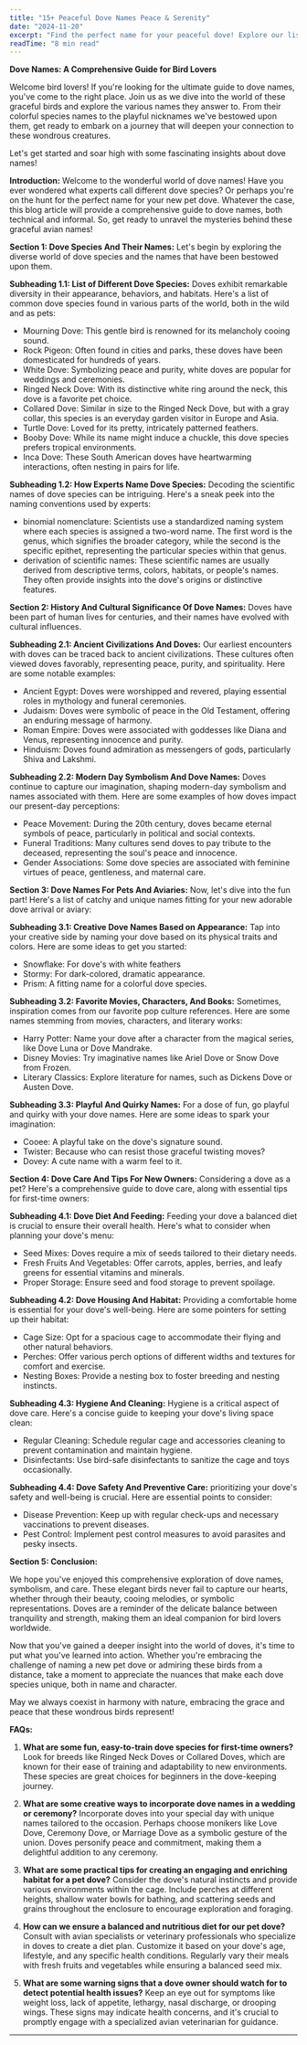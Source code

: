 ```yaml
---
title: "15+ Peaceful Dove Names Peace & Serenity"
date: "2024-11-20"
excerpt: "Find the perfect name for your peaceful dove! Explore our list of 15+ peaceful and unique dove names, inspired by their gentle nature and symbol of peace."
readTime: "8 min read"
---
```


**Dove Names: A Comprehensive Guide for Bird Lovers**

Welcome bird lovers! If you're looking for the ultimate guide to dove names, you've come to the right place. Join us as we dive into the world of these graceful birds and explore the various names they answer to. From their colorful species names to the playful nicknames we've bestowed upon them, get ready to embark on a journey that will deepen your connection to these wondrous creatures.

Let's get started and soar high with some fascinating insights about dove names!

**Introduction:**
Welcome to the wonderful world of dove names!
Have you ever wondered what experts call different dove species? Or perhaps you're on the hunt for the perfect name for your new pet dove. Whatever the case, this blog article will provide a comprehensive guide to dove names, both technical and informal. So, get ready to unravel the mysteries behind these graceful avian names!

**Section 1: Dove Species And Their Names:**
Let's begin by exploring the diverse world of dove species and the names that have been bestowed upon them. 

**Subheading 1.1: List of Different Dove Species:**
Doves exhibit remarkable diversity in their appearance, behaviors, and habitats. Here's a list of common dove species found in various parts of the world, both in the wild and as pets: 

- Mourning Dove: This gentle bird is renowned for its melancholy cooing sound.
- Rock Pigeon: Often found in cities and parks, these doves have been domesticated for hundreds of years.
- White Dove: Symbolizing peace and purity, white doves are popular for weddings and ceremonies.
- Ringed Neck Dove: With its distinctive white ring around the neck, this dove is a favorite pet choice.
- Collared Dove: Similar in size to the Ringed Neck Dove, but with a gray collar, this species is an everyday garden visitor in Europe and Asia.
- Turtle Dove: Loved for its pretty, intricately patterned feathers.
- Booby Dove: While its name might induce a chuckle, this dove species prefers tropical environments.
- Inca Dove: These South American doves have heartwarming interactions, often nesting in pairs for life. 

**Subheading 1.2: How Experts Name Dove Species:**
Decoding the scientific names of dove species can be intriguing. Here's a sneak peek into the naming conventions used by experts: 

- binomial nomenclature: Scientists use a standardized naming system where each species is assigned a two-word name. The first word is the genus, which signifies the broader category, while the second is the specific epithet, representing the particular species within that genus.
- derivation of scientific names: These scientific names are usually derived from descriptive terms, colors, habitats, or people's names. They often provide insights into the dove's origins or distinctive features. 

**Section 2: History And Cultural Significance Of Dove Names:**
Doves have been part of human lives for centuries, and their names have evolved with cultural influences. 

**Subheading 2.1: Ancient Civilizations And Doves:**
Our earliest encounters with doves can be traced back to ancient civilizations. These cultures often viewed doves favorably, representing peace, purity, and spirituality. Here are some notable examples: 

- Ancient Egypt: Doves were worshipped and revered, playing essential roles in mythology and funeral ceremonies.
- Judaism: Doves were symbolic of peace in the Old Testament, offering an enduring message of harmony.
- Roman Empire: Doves were associated with goddesses like Diana and Venus, representing innocence and purity.
- Hinduism: Doves found admiration as messengers of gods, particularly Shiva and Lakshmi. 

**Subheading 2.2: Modern Day Symbolism And Dove Names:**
Doves continue to capture our imagination, shaping modern-day symbolism and names associated with them. Here are some examples of how doves impact our present-day perceptions: 

- Peace Movement: During the 20th century, doves became eternal symbols of peace, particularly in political and social contexts.
- Funeral Traditions: Many cultures send doves to pay tribute to the deceased, representing the soul's peace and innocence. 
- Gender Associations: Some dove species are associated with feminine virtues of peace, gentleness, and maternal care. 

**Section 3: Dove Names For Pets And Aviaries:**
Now, let's dive into the fun part! Here's a list of catchy and unique names fitting for your new adorable dove arrival or aviary: 

**Subheading 3.1: Creative Dove Names Based on Appearance:**
Tap into your creative side by naming your dove based on its physical traits and colors. Here are some ideas to get you started: 

- Snowflake: For dove's with white feathers
- Stormy: For dark-colored, dramatic appearance.
- Prism: A fitting name for a colorful dove species. 

**Subheading 3.2: Favorite Movies, Characters, And Books:**
Sometimes, inspiration comes from our favorite pop culture references. Here are some names stemming from movies, characters, and literary works: 

- Harry Potter: Name your dove after a character from the magical series, like Dove Luna or Dove Mandrake.
- Disney Movies: Try imaginative names like Ariel Dove or Snow Dove from Frozen. 
- Literary Classics: Explore literature for names, such as Dickens Dove or Austen Dove. 

**Subheading 3.3: Playful And Quirky Names:**
For a dose of fun, go playful and quirky with your dove names. Here are some ideas to spark your imagination: 

- Cooee: A playful take on the dove's signature sound.
- Twister: Because who can resist those graceful twisting moves?
- Dovey: A cute name with a warm feel to it. 

**Section 4: Dove Care And Tips For New Owners:**
Considering a dove as a pet? Here's a comprehensive guide to dove care, along with essential tips for first-time owners: 

**Subheading 4.1: Dove Diet And Feeding:**
Feeding your dove a balanced diet is crucial to ensure their overall health. Here's what to consider when planning your dove's menu: 

- Seed Mixes: Doves require a mix of seeds tailored to their dietary needs.
- Fresh Fruits And Vegetables: Offer carrots, apples, berries, and leafy greens for essential vitamins and minerals.
- Proper Storage: Ensure seed and food storage to prevent spoilage. 

**Subheading 4.2: Dove Housing And Habitat:**
Providing a comfortable home is essential for your dove's well-being. Here are some pointers for setting up their habitat: 

- Cage Size: Opt for a spacious cage to accommodate their flying and other natural behaviors.
- Perches: Offer various perch options of different widths and textures for comfort and exercise. 
- Nesting Boxes: Provide a nesting box to foster breeding and nesting instincts. 

**Subheading 4.3: Hygiene And Cleaning:**
Hygiene is a critical aspect of dove care. Here's a concise guide to keeping your dove's living space clean: 

- Regular Cleaning: Schedule regular cage and accessories cleaning to prevent contamination and maintain hygiene.
- Disinfectants: Use bird-safe disinfectants to sanitize the cage and toys occasionally. 

**Subheading 4.4: Dove Safety And Preventive Care:**
 prioritizing your dove's safety and well-being is crucial. Here are essential points to consider: 

- Disease Prevention: Keep up with regular check-ups and necessary vaccinations to prevent diseases.
- Pest Control: Implement pest control measures to avoid parasites and pesky insects. 

**Section 5: Conclusion:**

We hope you've enjoyed this comprehensive exploration of dove names, symbolism, and care. These elegant birds never fail to capture our hearts, whether through their beauty, cooing melodies, or symbolic representations. Doves are a reminder of the delicate balance between tranquility and strength, making them an ideal companion for bird lovers worldwide. 

Now that you've gained a deeper insight into the world of doves, it's time to put what you've learned into action. Whether you're embracing the challenge of naming a new pet dove or admiring these birds from a distance, take a moment to appreciate the nuances that make each dove species unique, both in name and character. 

May we always coexist in harmony with nature, embracing the grace and peace that these wondrous birds represent! 

**FAQs:**

1. **What are some fun, easy-to-train dove species for first-time owners?**
Look for breeds like Ringed Neck Doves or Collared Doves, which are known for their ease of training and adaptability to new environments. These species are great choices for beginners in the dove-keeping journey. 

2. **What are some creative ways to incorporate dove names in a wedding or ceremony?**
Incorporate doves into your special day with unique names tailored to the occasion. Perhaps choose monikers like Love Dove, Ceremony Dove, or Marriage Dove as a symbolic gesture of the union. Doves personify peace and commitment, making them a delightful addition to any ceremony. 

3. **What are some practical tips for creating an engaging and enriching habitat for a pet dove?**
Consider the dove's natural instincts and provide various environments within the cage. Include perches at different heights, shallow water bowls for bathing, and scattering seeds and grains throughout the enclosure to encourage exploration and foraging. 

4. **How can we ensure a balanced and nutritious diet for our pet dove?**
Consult with avian specialists or veterinary professionals who specialize in doves to create a diet plan. Customize it based on your dove's age, lifestyle, and any specific health conditions. Regularly vary their meals with fresh fruits and vegetables while ensuring a balanced seed mix. 

5. **What are some warning signs that a dove owner should watch for to detect potential health issues?** 
Keep an eye out for symptoms like weight loss, lack of appetite, lethargy, nasal discharge, or drooping wings. These signs may indicate health concerns, and it's crucial to promptly engage with a specialized avian veterinarian for guidance. 
---